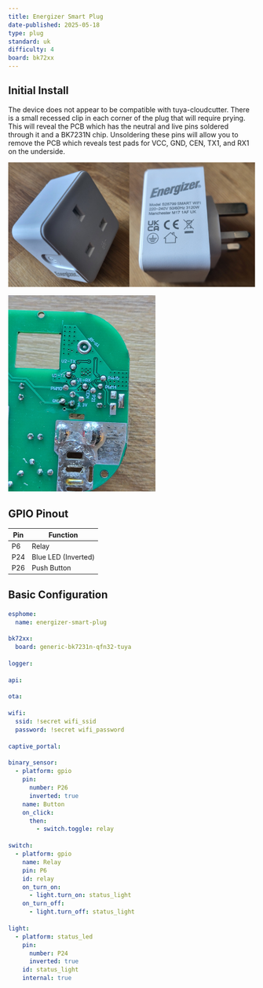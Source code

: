 ```yaml
---
title: Energizer Smart Plug
date-published: 2025-05-18
type: plug
standard: uk
difficulty: 4
board: bk72xx
---
```


## Initial Install

The device does not appear to be compatible with tuya-cloudcutter.
There is a small recessed clip in each corner of the plug that will require prying.
This will reveal the PCB which has the neutral and live pins soldered through it and a BK7231N chip.
Unsoldering these pins will allow you to remove the PCB which reveals test pads for VCC, GND, CEN, TX1, and RX1 on the underside.

![Exterior of the plug, showing model S28799](exterior.png)

![Test pads](test-pads.png)

## GPIO Pinout

| Pin | Function            |
| --- | ------------------- |
| P6  | Relay               |
| P24 | Blue LED (Inverted) |
| P26 | Push Button         |

## Basic Configuration

```yaml
esphome:
  name: energizer-smart-plug

bk72xx:
  board: generic-bk7231n-qfn32-tuya

logger:

api:

ota:

wifi:
  ssid: !secret wifi_ssid
  password: !secret wifi_password

captive_portal:

binary_sensor:
  - platform: gpio
    pin:
      number: P26
      inverted: true
    name: Button
    on_click:
      then:
        - switch.toggle: relay

switch:
  - platform: gpio
    name: Relay
    pin: P6
    id: relay
    on_turn_on:
      - light.turn_on: status_light
    on_turn_off:
      - light.turn_off: status_light

light:
  - platform: status_led
    pin:
      number: P24
      inverted: true
    id: status_light
    internal: true
```
